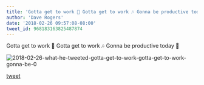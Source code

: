 ```yaml
---
title: 'Gotta get to work 🎵 Gotta get to work 🎶 Gonna be productive today 🎵 '
author: 'Dave Rogers'
date: '2018-02-26 09:57:08-08:00'
tweet_id: 968183163825487874
---
```

Gotta get to work 🎵 Gotta get to work 🎶 Gonna be productive today 🎵

![2018-02-26-what-he-tweeted-gotta-get-to-work-gotta-get-to-work-gonna-be-0](/heap/2018-02-26-what-he-tweeted-gotta-get-to-work-gotta-get-to-work-gonna-be-0.jpg)

[tweet](https://twitter.com/yukondude/status/968183163825487874)